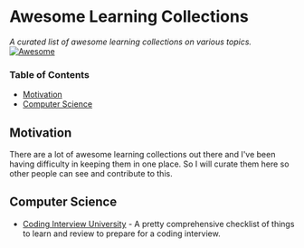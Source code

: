 # Awesome Learning Collections
*A curated list of awesome learning collections on various topics.* [![Awesome](https://awesome.re/badge.svg)](https://awesome.re)

### Table of Contents
* [Motivation](#motivation)
* [Computer Science](#computer-science)

## Motivation
There are a lot of awesome learning collections out there and I've been having difficulty in keeping them in one place. So I will curate them here so other people can see and contribute to this.

## Computer Science
* [Coding Interview University](https://github.com/jwasham/coding-interview-university) - A pretty comprehensive checklist of things to learn and review to prepare for a coding interview.

